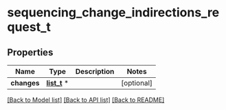 # sequencing_change_indirections_request_t

## Properties
Name | Type | Description | Notes
------------ | ------------- | ------------- | -------------
**changes** | [**list_t**](sequencing_indirection_change_assignment.md) \* |  | [optional] 

[[Back to Model list]](../README.md#documentation-for-models) [[Back to API list]](../README.md#documentation-for-api-endpoints) [[Back to README]](../README.md)


